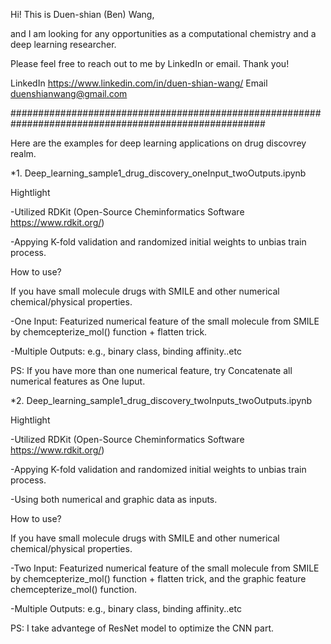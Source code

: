 Hi! This is Duen-shian (Ben) Wang, 

and I am looking for any opportunities as a computational chemistry and a deep learning researcher. 

Please feel free to reach out to me by LinkedIn or email. Thank you!

LinkedIn https://www.linkedin.com/in/duen-shian-wang/
Email duenshianwang@gmail.com

######################################################################################################

Here are the examples for deep learning applications on drug discovrey realm.

*1. Deep_learning_sample1_drug_discovery_oneInput_twoOutputs.ipynb


Hightlight

-Utilized RDKit (Open-Source Cheminformatics Software  https://www.rdkit.org/)

-Appying K-fold validation and randomized initial weights to unbias train process.



How to use?

If you have small molecule drugs with SMILE and other numerical chemical/physical properties.

-One Input: Featurized numerical feature of the small molecule from SMILE by chemcepterize_mol() function + flatten trick.

-Multiple Outputs: e.g., binary class, binding affinity..etc

PS: If you have more than one numerical feature, try Concatenate all numerical features as One Iuput. 




*2. Deep_learning_sample1_drug_discovery_twoInputs_twoOutputs.ipynb


Hightlight

-Utilized RDKit (Open-Source Cheminformatics Software  https://www.rdkit.org/)

-Appying K-fold validation and randomized initial weights to unbias train process.

-Using both numerical and graphic data as inputs.


How to use?

If you have small molecule drugs with SMILE and other numerical chemical/physical properties.

-Two Input: Featurized numerical feature of the small molecule from SMILE by chemcepterize_mol() function + flatten trick, and the graphic feature  chemcepterize_mol() function. 

-Multiple Outputs: e.g., binary class, binding affinity..etc

PS: I take advantege of ResNet model to optimize the CNN part.
